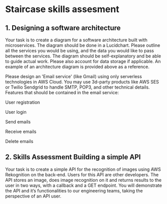# Staircase skills assesment

## 1. Designing a software architecture

Your task is to create a diagram for a software architecture built with microservices. The diagram should be done in a Lucidchart. Please outline all the services you would be using, and the data you would like to pass between the services. The diagram should be self-explanatory and be able to guide actual work. Please also account for data storage if applicable. An example of an architecture diagram is provided above as a reference.

Please design an 'Email service' (like Gmail) using only serverless technologies in AWS Cloud. You may use 3d-party products like AWS SES or Twilio Sendgrid to handle SMTP, POP3, and other technical details. Features that should be contained in the email service:

User registration

User login

Send emails

Receive emails

Delete emails

## 2. Skills Assessment Building a simple API

Your task is to create a simple API for the recognition of images using AWS Rekognition on the back-end. Users for this API are other developers. The API stores an image, does image recognition on it and returns results to the user in two ways, with a callback and a GET endpoint. You will demonstrate the API and it’s functionalities to our engineering teams, taking the perspective of an API user. 